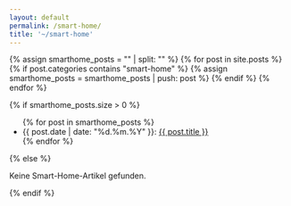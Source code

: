 ```yaml
---
layout: default
permalink: /smart-home/
title: '~/smart-home'
---
```


{% assign smarthome_posts = "" | split: "" %}
{% for post in site.posts %}
  {% if post.categories contains "smart-home" %}
    {% assign smarthome_posts = smarthome_posts | push: post %}
  {% endif %}
{% endfor %}

{% if smarthome_posts.size > 0 %}
  <ul>
  {% for post in smarthome_posts %}
    <li>
      {{ post.date | date: "%d.%m.%Y" }}: <a href="{{ post.url | relative_url }}">{{ post.title }}</a>
    </li>
  {% endfor %}
  </ul>
{% else %}
  <p>Keine Smart-Home-Artikel gefunden.</p>
{% endif %}
